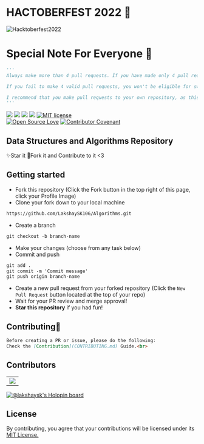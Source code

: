

# HACTOBERFEST 2022 🎯

![Hacktoberfest2022](https://images.prismic.io/www-static/1cd0d641-4e0e-4ba3-8386-3125627394fa_Email+Banners-Dark.png?auto=compress,format)


# Special Note For Everyone 🎃
```py
'''
Always make more than 4 pull requests. If you have made only 4 pull requests to different projects and one of those projects is excluded from the Hacktoberfest event, then that pull request will not be counted, leaving you with only 3 valid pull requests if those projects are not excluded.

If you fail to make 4 valid pull requests, you won't be eligible for swags or t-shirts.

I recommend that you make pull requests to your own repository, as this is a very safe option for you. Just ensure that your repository has the Hacktoberfest topic.
'''
```


<img src="https://img.shields.io/badge/language-C++-ff69b4?style=for-the-badge"> <img src="https://img.shields.io/badge/language-C-yellow?style=for-the-badge"> <img src="https://img.shields.io/badge/language-python-blue?style=for-the-badge"> <img src="https://img.shields.io/badge/language-javascript-orange?style=for-the-badge"> <a href="https://raw.githubusercontent.com/Py-Contributors/AlgorithmsAndDataStructure/master/LICENSE"><img src="https://img.shields.io/github/license/Py-Contributors/AlgorithmsAndDataStructure?style=for-the-badge" alt="MIT license"></a> <br>
[![Open Source Love](https://badges.frapsoft.com/os/v1/open-source.svg?v=103)](https://github.com/ellerbrock/open-source-badges/) [![Contributor Covenant](https://img.shields.io/badge/Contributor%20Covenant-2.1-4baaaa.svg)](code_of_conduct.md)

## Data Structures and Algorithms Repository
✨Star it
:fork_and_knife:Fork it and Contribute to it <3

## Getting started
* Fork this repository (Click the Fork button in the top right of this page, click your Profile Image)
* Clone your fork down to your local machine

```markdown
https://github.com/LakshaySK106/Algorithms.git
```

* Create a branch

```markdown
git checkout -b branch-name
```

* Make your changes (choose from any task below)
* Commit and push

```markdown
git add .
git commit -m 'Commit message'
git push origin branch-name
```

* Create a new pull request from your forked repository (Click the `New Pull Request` button located at the top of your repo)
* Wait for your PR review and merge approval!
* __Star this repository__ if you had fun!

## Contributing🌱

```markdown
Before creating a PR or issue, please do the following:
Check the [Contribution](CONTRIBUTING.md) Guide.<br>
```


## Contributors

<table>
	<tr>
		 <td>
			<a href="https://github.com/LakshaySK106/Algorithms/graphs/contributors">
				<img src="https://contributors-img.web.app/image?repo=LakshaySK106/Algorithms" />
			</a>
		</td>
	</tr>
</table>
<!-- 
<a href = "https://github.com/LakshaySK106/Algorithms/graphs/contributors">
  <img src = "https://contrib.rocks/image?repo = LakshaySK106/Algorithms"/>
</a> -->

[![@lakshaysk's Holopin board](https://holopin.io/api/user/board?user=lakshaysk)](https://holopin.io/@lakshaysk)

## License
By contributing, you agree that your contributions will be licensed under its [MIT License.](https://choosealicense.com/licenses/mit/)
